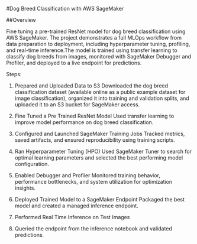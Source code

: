 #Dog Breed Classification with AWS SageMaker

##Overview

Fine tuning a pre-trained ResNet model for dog breed classification using AWS SageMaker. The project demonstrates a full MLOps workflow from data preparation to deployment, including hyperparameter tuning, profiling, and real-time inference.The model is trained using transfer learning to classify dog breeds from images, monitored with SageMaker Debugger and Profiler, and deployed to a live endpoint for predictions.

Steps:

1. Prepared and Uploaded Data to S3
Downloaded the dog breed classification dataset (available online as a public example dataset for image classification), organized it into training and validation splits, and uploaded it to an S3 bucket for SageMaker access.

2. Fine Tuned a Pre Trained ResNet Model
Used transfer learning to improve model performance on dog breed classification.

3. Configured and Launched SageMaker Training Jobs
Tracked metrics, saved artifacts, and ensured reproducibility using training scripts.

4. Ran Hyperparameter Tuning (HPO)
Used SageMaker Tuner to search for optimal learning parameters and selected the best performing model configuration.

5. Enabled Debugger and Profiler
Monitored training behavior, performance bottlenecks, and system utilization for optimization insights.

6. Deployed Trained Model to a SageMaker Endpoint
Packaged the best model and created a managed inference endpoint.

7. Performed Real Time Inference on Test Images

8. Queried the endpoint from the inference notebook and validated predictions.